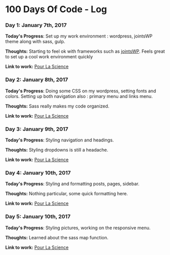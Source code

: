 # 100 Days Of Code - Log


### Day 1: January 7th, 2017

**Today's Progress**: Set up my work environment : wordpress, jointsWP theme along with sass, gulp.

**Thoughts:** Starting to feel ok with frameworks such as [jointsWP](http://jointswp.com/). Feels great to set up a cool work environment quickly

**Link to work:** [Pour La Science](https://github.com/BPagoaga/wp_pourlascience)


### Day 2: January 8th, 2017

**Today's Progress**: Doing some CSS on my wordpress, setting fonts and colors. Setting up both navigation also : primary menu and links menu.

**Thoughts:** Sass really makes my code organized.

**Link to work:** [Pour La Science](https://github.com/BPagoaga/wp_pourlascience)


### Day 3: January 9th, 2017

**Today's Progress**: Styling navigation and headings.

**Thoughts:** Styling dropdowns is still a headache.

**Link to work:** [Pour La Science](https://github.com/BPagoaga/wp_pourlascience)


### Day 4: January 10th, 2017

**Today's Progress**: Styling and formatting posts, pages, sidebar.

**Thoughts:** Nothing particular, some quick formatting here.

**Link to work:** [Pour La Science](https://github.com/BPagoaga/wp_pourlascience)

### Day 5: January 10th, 2017

**Today's Progress**: Styling pictures, working on the responsive menu.

**Thoughts:** Learned about the sass map function.

**Link to work:** [Pour La Science](https://github.com/BPagoaga/wp_pourlascience)
